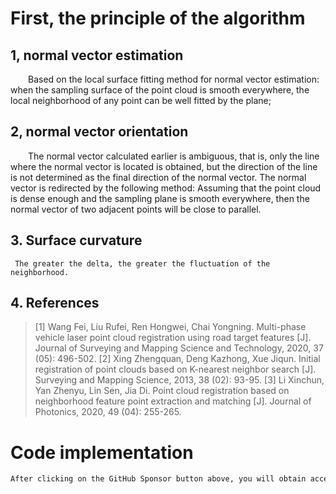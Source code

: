 #  First, the principle of the algorithm 

##  1, normal vector estimation 

   Based on the local surface fitting method for normal vector estimation: when the sampling surface of the point cloud is smooth everywhere, the local neighborhood of any point can be well fitted by the plane;

##  2, normal vector orientation 

   The normal vector calculated earlier is ambiguous, that is, only the line where the normal vector is located is obtained, but the direction of the line is not determined as the final direction of the normal vector. The normal vector is redirected by the following method: Assuming that the point cloud is dense enough and the sampling plane is smooth everywhere, then the normal vector of two adjacent points will be close to parallel.

##  3. Surface curvature 

     The greater the delta, the greater the fluctuation of the neighborhood. 

##  4. References 

>  [1] Wang Fei, Liu Rufei, Ren Hongwei, Chai Yongning. Multi-phase vehicle laser point cloud registration using road target features [J]. Journal of Surveying and Mapping Science and Technology, 2020, 37 (05): 496-502. [2] Xing Zhengquan, Deng Kazhong, Xue Jiqun. Initial registration of point clouds based on K-nearest neighbor search [J]. Surveying and Mapping Science, 2013, 38 (02): 93-95. [3] Li Xinchun, Yan Zhenyu, Lin Sen, Jia Di. Point cloud registration based on neighborhood feature point extraction and matching [J]. Journal of Photonics, 2020, 49 (04): 255-265. 

#  Code implementation 

  ```python  
After clicking on the GitHub Sponsor button above, you will obtain access permissions to my private code repository ( https://github.com/slowlon/my_code_bar ) to view this blog code. By searching the code number of this blog, you can find the code you need, code number is: 2024020309574450402
  ```  
